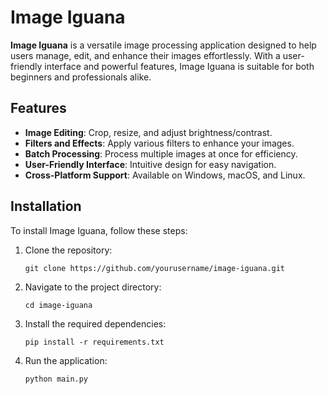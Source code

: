 # Image Iguana

**Image Iguana** is a versatile image processing application designed to help users manage, edit, and enhance their images effortlessly. With a user-friendly interface and powerful features, Image Iguana is suitable for both beginners and professionals alike.

## Features

- **Image Editing**: Crop, resize, and adjust brightness/contrast.
- **Filters and Effects**: Apply various filters to enhance your images.
- **Batch Processing**: Process multiple images at once for efficiency.
- **User-Friendly Interface**: Intuitive design for easy navigation.
- **Cross-Platform Support**: Available on Windows, macOS, and Linux.

## Installation

To install Image Iguana, follow these steps:

1. Clone the repository:
   ```
   git clone https://github.com/yourusername/image-iguana.git
   ```
2. Navigate to the project directory:
   ```
   cd image-iguana
   ```
3. Install the required dependencies:
   ```
   pip install -r requirements.txt
   ```
4. Run the application:
   ```
   python main.py
   ```


